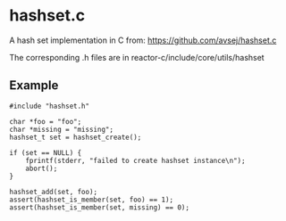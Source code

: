 # hashset.c

A hash set implementation in C from:
https://github.com/avsej/hashset.c

The corresponding .h files are in
reactor-c/include/core/utils/hashset

## Example


    #include "hashset.h"

    char *foo = "foo";
    char *missing = "missing";
    hashset_t set = hashset_create();

    if (set == NULL) {
    	fprintf(stderr, "failed to create hashset instance\n");
    	abort();
    }

    hashset_add(set, foo);
    assert(hashset_is_member(set, foo) == 1);
    assert(hashset_is_member(set, missing) == 0);
